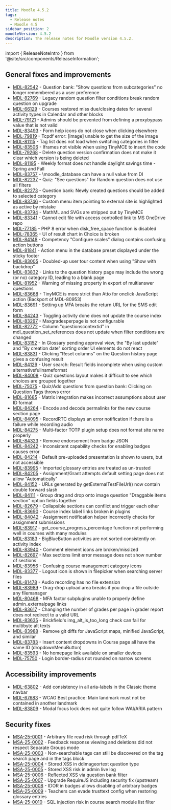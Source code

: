 ```yaml
---
title: Moodle 4.5.2
tags:
  - Release notes
  - Moodle 4.5
sidebar_position: 2
moodleVersion: 4.5.2
description: The release notes for Moodle version 4.5.2.
---
```


import { ReleaseNoteIntro } from '@site/src/components/ReleaseInformation';

<ReleaseNoteIntro releaseName={frontMatter.moodleVersion} />

## General fixes and improvements
<!-- cspell:disable -->
- [MDL-82542](https://tracker.moodle.org/browse/MDL-82542) - Question bank: "Show questions from subcategories" no longer remembered as a user preference
- [MDL-82769](https://tracker.moodle.org/browse/MDL-82769) - Legacy random question filter conditions break random question on upgrade
- [MDL-66129](https://tracker.moodle.org/browse/MDL-66129) - Courses restored miss due/closing dates for several activity types in Calendar and other blocks
- [MDL-79121](https://tracker.moodle.org/browse/MDL-79121) - Admins should be prevented from defining a proxybypass value that is not valid
- [MDL-83493](https://tracker.moodle.org/browse/MDL-83493) - Form help icons do not close when clicking elsewhere
- [MDL-79819](https://tracker.moodle.org/browse/MDL-79819) - Tcpdf error: [image]  unable to get the size of the image
- [MDL-81115](https://tracker.moodle.org/browse/MDL-81115) - Tag list does not load when switching categories in filter
- [MDL-83506](https://tracker.moodle.org/browse/MDL-83506) - Iframes not visible when using TinyMCE to insert the code
- [MDL-79268](https://tracker.moodle.org/browse/MDL-79268) - Delete question version confirmation does not make it clear which version is being deleted
- [MDL-81195](https://tracker.moodle.org/browse/MDL-81195) - Weekly format does not handle daylight savings time - Spring and Fall
- [MDL-83757](https://tracker.moodle.org/browse/MDL-83757) - \moodle_database can have a null value from DI
- [MDL-82237](https://tracker.moodle.org/browse/MDL-82237) - Quiz: "See questions" for Random question does not use all filters
- [MDL-82273](https://tracker.moodle.org/browse/MDL-82273) - Question bank: Newly created questions should be added to selected category
- [MDL-83746](https://tracker.moodle.org/browse/MDL-83746) - Custom menu item pointing to external site is highlighted as active by mistake
- [MDL-83794](https://tracker.moodle.org/browse/MDL-83794) - MathML and SVGs are stripped out by TinyMCE
- [MDL-83341](https://tracker.moodle.org/browse/MDL-83341) - Cannot edit file with access controlled link to MS OneDrive repo
- [MDL-77185](https://tracker.moodle.org/browse/MDL-77185) - PHP 8 error when disk_free_space function is disabled
- [MDL-78365](https://tracker.moodle.org/browse/MDL-78365) - UI of result chart in Choice is broken
- [MDL-84148](https://tracker.moodle.org/browse/MDL-84148) - Competency "Configure scales" dialog contains confusing action buttons
- [MDL-81841](https://tracker.moodle.org/browse/MDL-81841) - Action menu in the database preset displayed under the sticky footer
- [MDL-83005](https://tracker.moodle.org/browse/MDL-83005) - Doubled-up user tour content when using "Show with backdrop"
- [MDL-83832](https://tracker.moodle.org/browse/MDL-83832) - Links to the question history page may include the wrong (or no) category ID, leading to a blank page
- [MDL-81952](https://tracker.moodle.org/browse/MDL-81952) - Warning of missing property in export of multianswer questions
- [MDL-83668](https://tracker.moodle.org/browse/MDL-83668) - TinyMCE is more strict than Atto for onclick JavaScript action (Backport of MDL-80953)
- [MDL-83691](https://tracker.moodle.org/browse/MDL-83691) - Setting up MFA breaks the return URL for the SMS edit form
- [MDL-84243](https://tracker.moodle.org/browse/MDL-84243) - Toggling activity done does not update the course index
- [MDL-83297](https://tracker.moodle.org/browse/MDL-83297) - Maxgradesperpage is not configurable
- [MDL-82772](https://tracker.moodle.org/browse/MDL-82772) - Column "questionscontextid" in mdl_question_set_references does not update when filter conditions are changed
- [MDL-83152](https://tracker.moodle.org/browse/MDL-83152) - In Glossary pending approval view, the "By last update" and "By creation date" sorting order UI elements do not react
- [MDL-83831](https://tracker.moodle.org/browse/MDL-83831) - Clicking "Reset columns" on the Question history page gives a confusing result
- [MDL-84129](https://tracker.moodle.org/browse/MDL-84129) - User search: Result fields incomplete when using custom alternativefullnameformat
- [MDL-84008](https://tracker.moodle.org/browse/MDL-84008) - Quiz questions layout makes it difficult to see which choices are grouped together
- [MDL-75075](https://tracker.moodle.org/browse/MDL-75075) - Quiz/Add questions from question bank: Clicking on Question Tags throws error
- [MDL-81685](https://tracker.moodle.org/browse/MDL-81685) - Matrix integration makes incorrect assumptions about user ID format
- [MDL-84264](https://tracker.moodle.org/browse/MDL-84264) - Encode and decode permalinks for the new course section page
- [MDL-84095](https://tracker.moodle.org/browse/MDL-84095) - RecordRTC displays an error notification if there is a failure while recording audio
- [MDL-84275](https://tracker.moodle.org/browse/MDL-84275) - Multi-factor TOTP plugin setup does not format site name properly
- [MDL-84323](https://tracker.moodle.org/browse/MDL-84323) - Remove endorsement from badge JSON
- [MDL-84242](https://tracker.moodle.org/browse/MDL-84242) - Inconsistent capability checks for enabling badges causes error
- [MDL-84214](https://tracker.moodle.org/browse/MDL-84214) - Default pre-uploaded presentation is shown to users, but not accessible
- [MDL-83995](https://tracker.moodle.org/browse/MDL-83995) - Imported glossary entries are treated as un-trusted
- [MDL-84205](https://tracker.moodle.org/browse/MDL-84205) - Assignment/Grant attempts default setting page does not allow "Automatically"
- [MDL-84152](https://tracker.moodle.org/browse/MDL-84152) - URLs generated by getExternalTestFileUrl() now contain double forward slash
- [MDL-84111](https://tracker.moodle.org/browse/MDL-84111) - Group drag and drop onto image question "Draggable items section" option fields together
- [MDL-82679](https://tracker.moodle.org/browse/MDL-82679) - Collapsible sections can conflict and trigger each other
- [MDL-83690](https://tracker.moodle.org/browse/MDL-83690) - Course index label links broken in plugins
- [MDL-84042](https://tracker.moodle.org/browse/MDL-84042) - Assignment notification helper incorrectly checks for assignment submissions
- [MDL-83917](https://tracker.moodle.org/browse/MDL-83917) - get_course_progress_percentage function not performing well in courses with many modules
- [MDL-83183](https://tracker.moodle.org/browse/MDL-83183) - BigBlueButton activities are not sorted consistently on activity index
- [MDL-83940](https://tracker.moodle.org/browse/MDL-83940) - Comment element icons are broken/missized
- [MDL-82697](https://tracker.moodle.org/browse/MDL-82697) - Max sections limit error message does not show number of sections
- [MDL-83956](https://tracker.moodle.org/browse/MDL-83956) - Confusing course management category icons
- [MDL-83377](https://tracker.moodle.org/browse/MDL-83377) - Logout icon is shown in filepicker when searching server files
- [MDL-81478](https://tracker.moodle.org/browse/MDL-81478) - Audio recording has no file extension
- [MDL-83989](https://tracker.moodle.org/browse/MDL-83989) - Drag-drop upload area breaks if you drop a file outside any filemanager
- [MDL-80468](https://tracker.moodle.org/browse/MDL-80468) - MFA factor subplugins unable to properly define admin_externalpage links
- [MDL-83617](https://tracker.moodle.org/browse/MDL-83617) - Changing the number of grades per page in grader report does not redirect to a valid URL
- [MDL-83635](https://tracker.moodle.org/browse/MDL-83635) - Brickfield's img_alt_is_too_long check can fail for multibyte alt texts
- [MDL-83988](https://tracker.moodle.org/browse/MDL-83988) - Remove git diffs for JavaScript maps, minified JavaScript, and similar
- [MDL-83783](https://tracker.moodle.org/browse/MDL-83783) - Insert content dropdowns in Course page all have the same ID (dropdownMenuButton)
- [MDL-83593](https://tracker.moodle.org/browse/MDL-83593) - No homepage link available on smaller devices
- [MDL-75750](https://tracker.moodle.org/browse/MDL-75750) - Login border-radius not rounded on narrow screens
<!-- cspell:enable -->

## Accessibility improvements
<!-- cspell:disable -->
- [MDL-63802](https://tracker.moodle.org/browse/MDL-63802) - Add consistency in all aria-labels in the Classic theme navbar
- [MDL-67683](https://tracker.moodle.org/browse/MDL-67683) - WCAG Best practice: Main landmark must not be contained in another landmark
- [MDL-83809](https://tracker.moodle.org/browse/MDL-83809) - Modal focus lock does not quite follow WAI/ARIA pattern
<!-- cspell:enable -->

## Security fixes
<!-- cspell:disable -->
- [MSA-25-0001](https://moodle.org/mod/forum/discuss.php?d=466141) - Arbitrary file read risk through pdfTeX
- [MSA-25-0002](https://moodle.org/mod/forum/discuss.php?d=466142) - Feedback response viewing and deletions did not respect Separate Groups mode
- [MSA-25-0003](https://moodle.org/mod/forum/discuss.php?d=466143) - Non-searchable tags can still be discovered on the tag search page and in the tags block
- [MSA-25-0004](https://moodle.org/mod/forum/discuss.php?d=466144) - Stored XSS in ddimageortext question type
- [MSA-25-0005](https://moodle.org/mod/forum/discuss.php?d=466145) - Stored XSS risk in admin live log
- [MSA-25-0006](https://moodle.org/mod/forum/discuss.php?d=466146) - Reflected XSS via question bank filter
- [MSA-25-0007](https://moodle.org/mod/forum/discuss.php?d=466147) - Upgrade RequireJS including security fix (upstream)
- [MSA-25-0008](https://moodle.org/mod/forum/discuss.php?d=466148) - IDOR in badges allows disabling of arbitrary badges
- [MSA-25-0009](https://moodle.org/mod/forum/discuss.php?d=466149) - Teachers can evade trusttext config when restoring glossary entries
- [MSA-25-0010](https://moodle.org/mod/forum/discuss.php?d=466150) - SQL injection risk in course search module list filter
<!-- cspell:enable -->
